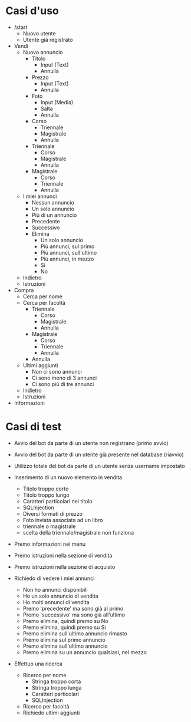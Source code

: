 # Casi d'uso
* /start
    - Nuovo utente
    - Utente già registrato
* Vendi
    + Nuovo annuncio
        + Titolo
            - Input (Text)
            + Annulla
        + Prezzo
            - Input (Text)
            + Annulla
        + Foto
            - Input (Media)
            + Salta
            + Annulla
        + Corso
            + Triennale
            + Magistrale
            + Annulla
        + Triennale
            + Corso
            + Magistrale
            + Annulla
        + Magistrale
            + Corso
            + Triennale
            + Annulla
    + I miei annunci
        - Nessun annuncio
        - Un solo annuncio
        - Più di un annuncio
        + Precedente
        + Successivo
        + Elimina
            - Un solo annuncio
            - Più annunci, sul primo
            - Più annunci, sull'ultimo
            - Più annunci, in mezzo
            + Si
            + No
    + Indietro
    + Istruzioni
* Compra
    + Cerca per nome
    + Cerca per facoltà
        + Triennale
            + Corso
            + Magistrale
            + Annulla
        + Magistrale
            + Corso
            + Triennale
            + Annulla
        + Annulla
    + Ultimi aggiunti
        - Non ci sono annunci
        - Ci sono meno di 3 annunci
        - Ci sono più di tre annunci
    + Indietro
    + Istruzioni
* Informazioni

# Casi di test
+ Avvio del bot da parte di un utente non registrano (primo avvio)
+ Avvio del bot da parte di un utente già presente nel database (riavvio)
+ Utilizzo totale del bot da parte di un utente senza username impostato

+ Inserimento di un nuovo elemento in vendita
    + Titolo troppo corto
    + Titolo troppo lungo
    + Caratteri particolari nel titolo
    + SQLInjection
    + Diversi formati di prezzo
    + Foto inviata associata ad un libro
    + triennale o magistrale
    + scelta della triennale/magistrale non funziona

+ Premo informazioni nel menu
+ Premo istruzioni nella sezione di vendita
+ Premo istruzioni nella sezione di acquisto

+ Richiedo di vedere i miei annunci
    + Non ho annunci disponibili
    + Ho un solo annuncio di vendita
    + Ho molti annunci di vendita
    + Premo 'precedente' ma sono già al primo
    + Premo 'successivo' ma sono già all'ultimo
    + Premo elimina, quindi premo su No
    + Premo elimina, quindi premo su Si
    + Premo elimina sull'ultimo annuncio rimasto
    + Premo elimina sul primo annuncio
    + Premo elimina sull'ultimo annuncio
    + Premo elimina su un annuncio qualsiasi, nel mezzo

+ Effettuo una ricerca
    + Ricerco per nome
        + Stringa troppo corta
        + Stringa troppo lunga
        + Caratteri particolari
        + SQLInjection
    + Ricerco per facoltà
    + Richiedo ultimi aggiunti
    